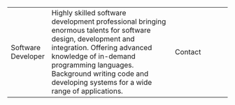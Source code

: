 <table>
<tr>
<td>Software Developer</td>
<td width="70%"">
Highly skilled software development professional bringing enormous
talents for software design, development and integration. Offering
advanced knowledge of in-demand programming languages. Background
writing code and developing systems for a wide range of applications.
</td>
<td width="30%">
Contact
</td>
</tr>
</table>
